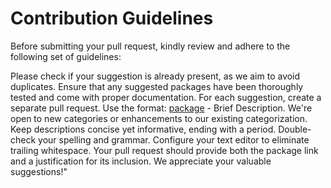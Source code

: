 # Contribution Guidelines

Before submitting your pull request, kindly review and adhere to the following set of guidelines:

Please check if your suggestion is already present, as we aim to avoid duplicates.
Ensure that any suggested packages have been thoroughly tested and come with proper documentation.
For each suggestion, create a separate pull request.
Use the format: [package](link) - Brief Description.
We're open to new categories or enhancements to our existing categorization.
Keep descriptions concise yet informative, ending with a period.
Double-check your spelling and grammar.
Configure your text editor to eliminate trailing whitespace.
Your pull request should provide both the package link and a justification for its inclusion.
We appreciate your valuable suggestions!"